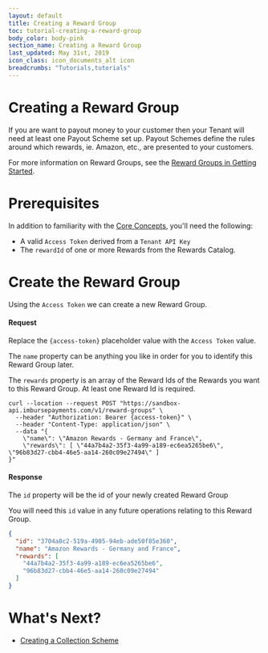 ```yaml
---
layout: default
title: Creating a Reward Group
toc: tutorial-creating-a-reward-group
body_color: body-pink
section_name: Creating a Reward Group
last_updated: May 31st, 2019
icon_class: icon_documents_alt icon
breadcrumbs: "Tutorials,tutorials"
---
```

# Creating a Reward Group
If you are want to payout money to your customer then your Tenant will need at least one Payout Scheme set up. Payout Schemes define the rules around which rewards, ie. Amazon, etc., are presented to your customers.

For more information on Reward Groups, see the [Reward Groups in Getting Started](/pages/getting-started/reward-groups).

# Prerequisites
In addition to familiarity with the [Core Concepts](/pages/guides/core-concepts), you'll need the following:

- A valid `Access Token` derived from a `Tenant API Key`
- The `rewardId` of one or more Rewards from the Rewards Catalog.

# Create the Reward Group
Using the `Access Token` we can create a new Reward Group.

#### Request
Replace the `{access-token}` placeholder value with the `Access Token` value.

The `name` property can be anything you like in order for you to identify this Reward Group later.

The `rewards` property is an array of the Reward Ids of the Rewards you want to this Reward Group. At least one Reward Id is required.

```curl
curl --location --request POST "https://sandbox-api.imbursepayments.com/v1/reward-groups" \
  --header "Authorization: Bearer {access-token}" \
  --header "Content-Type: application/json" \
  --data "{
	\"name\": \"Amazon Rewards - Germany and France\",
	\"rewards\": [ \"44a7b4a2-35f3-4a99-a189-ec6ea5265be6\", \"96b83d27-cbb4-46e5-aa14-260c09e27494\" ]
}"
```

#### Response
The `id` property will be the id of your newly created Reward Group

You will need this `id` value in any future operations relating to this Reward Group.

```json
{
  "id": "3704a0c2-519a-4905-94eb-ade50f85e360",
  "name": "Amazon Rewards - Germany and France",
  "rewards": [
    "44a7b4a2-35f3-4a99-a189-ec6ea5265be6",
    "96b83d27-cbb4-46e5-aa14-260c09e27494"
  ]
}
```

# What's Next?
- [Creating a Collection Scheme](/pages/tutorials/creating-a-collection-scheme)
